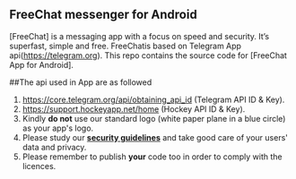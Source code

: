 ## FreeChat messenger for Android

[FreeChat] is a messaging app with a focus on speed and security. It’s superfast, simple and free.
FreeChatis based on Telegram App api(https://telegram.org).
This repo contains the source code for [FreeChat App for Android].

##The api used in App are as followed  

1. https://core.telegram.org/api/obtaining_api_id (Telegram API ID & Key).
2. https://support.hockeyapp.net/home (Hockey API ID & Key).
3. Kindly **do not** use our standard logo (white paper plane in a blue circle) as your app's logo.
3. Please study our [**security guidelines**](https://core.telegram.org/mtproto/security_guidelines) and take good care of your users' data and privacy.
4. Please remember to publish **your** code too in order to comply with the licences.

